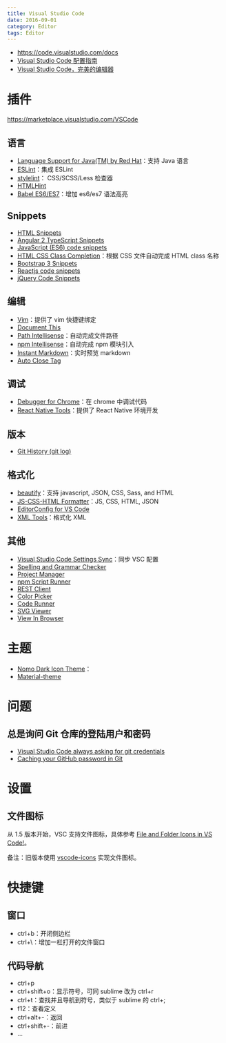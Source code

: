 ```yaml
---
title: Visual Studio Code
date: 2016-09-01
category: Editor
tags: Editor
---
```


- https://code.visualstudio.com/docs
- [Visual Studio Code 配置指南](https://github.com/kaiye/kaiye.github.com/issues/14)
- [Visual Studio Code，完美的编辑器](http://www.jianshu.com/p/75614a581391)

# 插件
https://marketplace.visualstudio.com/VSCode

## 语言
- [Language Support for Java(TM) by Red Hat](https://marketplace.visualstudio.com/items?itemName=redhat.java)：支持 Java 语言
- [ESLint](https://marketplace.visualstudio.com/items?itemName=dbaeumer.vscode-eslint)：集成 ESLint
- [stylelint](https://marketplace.visualstudio.com/items?itemName=shinnn.stylelint)： CSS/SCSS/Less 检查器
- [HTMLHint](https://marketplace.visualstudio.com/items?itemName=mkaufman.HTMLHint)
- [Babel ES6/ES7](https://marketplace.visualstudio.com/items?itemName=dzannotti.vscode-babel-coloring)：增加 es6/es7 语法高亮

## Snippets
- [HTML Snippets](https://marketplace.visualstudio.com/items?itemName=abusaidm.html-snippets)
- [Angular 2 TypeScript Snippets](https://marketplace.visualstudio.com/items?itemName=johnpapa.Angular2)
- [JavaScript (ES6) code snippets](https://marketplace.visualstudio.com/items?itemName=xabikos.JavaScriptSnippets)
- [HTML CSS Class Completion](https://marketplace.visualstudio.com/items?itemName=Zignd.html-css-class-completion)：根据 CSS 文件自动完成 HTML class 名称
- [Bootstrap 3 Snippets](https://marketplace.visualstudio.com/items?itemName=wcwhitehead.bootstrap-3-snippets)
- [Reactjs code snippets](https://marketplace.visualstudio.com/items?itemName=xabikos.ReactSnippets)
- [jQuery Code Snippets](https://marketplace.visualstudio.com/items?itemName=donjayamanne.jquerysnippets)

## 编辑
- [Vim](https://marketplace.visualstudio.com/items?itemName=vscodevim.vim)：提供了 vim 快捷键绑定
- [Document This](https://marketplace.visualstudio.com/items?itemName=joelday.docthis)
- [Path Intellisense](https://marketplace.visualstudio.com/items?itemName=christian-kohler.path-intellisense)：自动完成文件路径
- [npm Intellisense](https://marketplace.visualstudio.com/items?itemName=christian-kohler.npm-intellisense)：自动完成 npm 模块引入
- [Instant Markdown](https://marketplace.visualstudio.com/items?itemName=dbankier.vscode-instant-markdown)：实时预览 markdown
- [Auto Close Tag](https://marketplace.visualstudio.com/items?itemName=formulahendry.auto-close-tag)

## 调试
- [Debugger for Chrome](https://marketplace.visualstudio.com/items?itemName=msjsdiag.debugger-for-chrome)：在 chrome 中调试代码
- [React Native Tools](https://marketplace.visualstudio.com/items?itemName=vsmobile.vscode-react-native)：提供了 React Native 环境开发

## 版本
- [Git History (git log) ](https://marketplace.visualstudio.com/items?itemName=donjayamanne.githistory)

## 格式化
- [beautify](https://marketplace.visualstudio.com/items?itemName=HookyQR.beautify)：支持 javascript, JSON, CSS, Sass, and HTML 
- [JS-CSS-HTML Formatter](https://marketplace.visualstudio.com/items?itemName=lonefy.vscode-JS-CSS-HTML-formatter)：JS, CSS, HTML, JSON
- [EditorConfig for VS Code](https://marketplace.visualstudio.com/items?itemName=EditorConfig.EditorConfig)
- [XML Tools](https://marketplace.visualstudio.com/items?itemName=DotJoshJohnson.xml)：格式化 XML

## 其他
- [Visual Studio Code Settings Sync](https://marketplace.visualstudio.com/items?itemName=Shan.code-settings-sync)：同步 VSC 配置
- [Spelling and Grammar Checker](https://marketplace.visualstudio.com/items?itemName=wcwhitehead.bootstrap-3-snippets)
- [Project Manager](https://marketplace.visualstudio.com/items?itemName=alefragnani.project-manager)
- [npm Script Runner](https://marketplace.visualstudio.com/items?itemName=eg2.vscode-npm-script)
- [REST Client](https://marketplace.visualstudio.com/items?itemName=humao.rest-client)
- [Color Picker](https://marketplace.visualstudio.com/items?itemName=anseki.vscode-color)
- [Code Runner](https://marketplace.visualstudio.com/items?itemName=formulahendry.code-runner)
- [SVG Viewer](https://marketplace.visualstudio.com/items?itemName=cssho.vscode-svgviewer)
- [View In Browser](https://marketplace.visualstudio.com/items?itemName=qinjia.view-in-browser)

# 主题
- [Nomo Dark Icon Theme](https://marketplace.visualstudio.com/items?itemName=be5invis.vscode-icontheme-nomo-dark)：
- [Material-theme](https://marketplace.visualstudio.com/items?itemName=zhuangtongfa.Material-theme)

# 问题
## 总是询问 Git 仓库的登陆用户和密码
- [Visual Studio Code always asking for git credentials](http://stackoverflow.com/questions/34400272/visual-studio-code-always-asking-for-git-credentials)
- [Caching your GitHub password in Git](https://help.github.com/articles/caching-your-github-password-in-git/)

# 设置
## 文件图标
从 1.5 版本开始，VSC 支持文件图标，具体参考 [File and Folder Icons in VS Code!](https://code.visualstudio.com/blogs/2016/09/08/icon-themes)。

备注：旧版本使用 [vscode-icons](https://marketplace.visualstudio.com/items?itemName=robertohuertasm.vscode-icons) 实现文件图标。

# 快捷键
## 窗口
- ctrl+b：开闭侧边栏
- ctrl+\：增加一栏打开的文件窗口

## 代码导航
- ctrl+p
- ctrl+shift+o：显示符号，可同 sublime 改为 ctrl+r
- ctrl+t：查找并且导航到符号，类似于 sublime 的 ctrl+;
- f12：查看定义
- ctrl+alt+-：返回
- ctrl+shift+-：前进
- ... 
